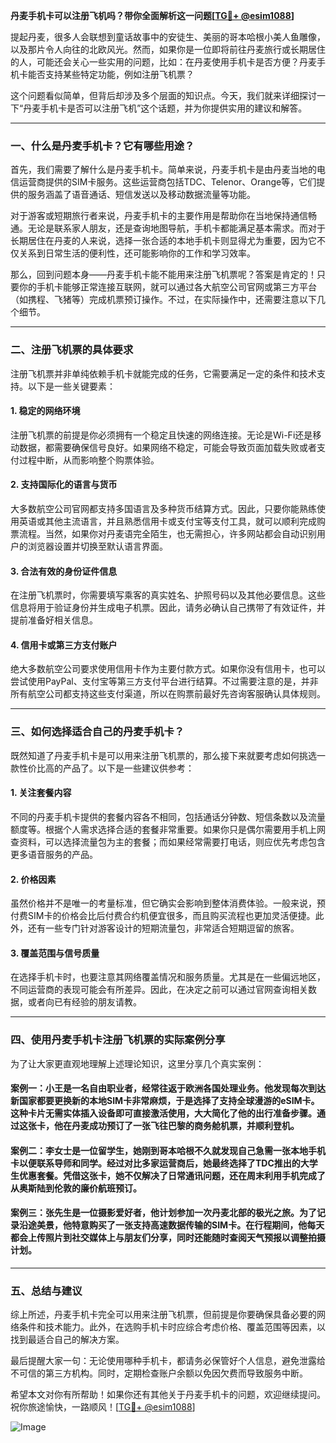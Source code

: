 **丹麦手机卡可以注册飞机吗？带你全面解析这一问题[[TG💪+ @esim1088](https://t.me/s/esim1088)]**

提起丹麦，很多人会联想到童话故事中的安徒生、美丽的哥本哈根小美人鱼雕像，以及那片令人向往的北欧风光。然而，如果你是一位即将前往丹麦旅行或长期居住的人，可能还会关心一些实用的问题，比如：在丹麦使用手机卡是否方便？丹麦手机卡能否支持某些特定功能，例如注册飞机票？

这个问题看似简单，但背后却涉及多个层面的知识点。今天，我们就来详细探讨一下“丹麦手机卡是否可以注册飞机”这个话题，并为你提供实用的建议和解答。

---

### 一、什么是丹麦手机卡？它有哪些用途？

首先，我们需要了解什么是丹麦手机卡。简单来说，丹麦手机卡是由丹麦当地的电信运营商提供的SIM卡服务。这些运营商包括TDC、Telenor、Orange等，它们提供的服务涵盖了语音通话、短信发送以及移动数据流量等功能。

对于游客或短期旅行者来说，丹麦手机卡的主要作用是帮助你在当地保持通信畅通。无论是联系家人朋友，还是查询地图导航，手机卡都能满足基本需求。而对于长期居住在丹麦的人来说，选择一张合适的本地手机卡则显得尤为重要，因为它不仅关系到日常生活的便利性，还可能影响你的工作和学习效率。

那么，回到问题本身——丹麦手机卡能不能用来注册飞机票呢？答案是肯定的！只要你的手机卡能够正常连接互联网，就可以通过各大航空公司官网或第三方平台（如携程、飞猪等）完成机票预订操作。不过，在实际操作中，还需要注意以下几个细节。

---

### 二、注册飞机票的具体要求

注册飞机票并非单纯依赖手机卡就能完成的任务，它需要满足一定的条件和技术支持。以下是一些关键要素：

#### 1. **稳定的网络环境**
   注册飞机票的前提是你必须拥有一个稳定且快速的网络连接。无论是Wi-Fi还是移动数据，都需要确保信号良好。如果网络不稳定，可能会导致页面加载失败或者支付过程中断，从而影响整个购票体验。

#### 2. **支持国际化的语言与货币**
   大多数航空公司官网都支持多国语言及多种货币结算方式。因此，只要你能熟练使用英语或其他主流语言，并且熟悉信用卡或支付宝等支付工具，就可以顺利完成购票流程。当然，如果你对丹麦语完全陌生，也无需担心，许多网站都会自动识别用户的浏览器设置并切换至默认语言界面。

#### 3. **合法有效的身份证件信息**
   在注册飞机票时，你需要填写乘客的真实姓名、护照号码以及其他必要信息。这些信息将用于验证身份并生成电子机票。因此，请务必确认自己携带了有效证件，并提前准备好相关信息。

#### 4. **信用卡或第三方支付账户**
   绝大多数航空公司要求使用信用卡作为主要付款方式。如果你没有信用卡，也可以尝试使用PayPal、支付宝等第三方支付平台进行结算。不过需要注意的是，并非所有航空公司都支持这些支付渠道，所以在购票前最好先咨询客服确认具体规则。

---

### 三、如何选择适合自己的丹麦手机卡？

既然知道了丹麦手机卡是可以用来注册飞机票的，那么接下来就要考虑如何挑选一款性价比高的产品了。以下是一些建议供参考：

#### 1. **关注套餐内容**
   不同的丹麦手机卡提供的套餐内容各不相同，包括通话分钟数、短信条数以及流量额度等。根据个人需求选择合适的套餐非常重要。如果你只是偶尔需要用手机上网查资料，可以选择流量包为主的套餐；而如果经常需要打电话，则应优先考虑包含更多语音服务的产品。

#### 2. **价格因素**
   虽然价格并不是唯一的考量标准，但它确实会影响到整体消费体验。一般来说，预付费SIM卡的价格会比后付费合约机便宜很多，而且购买流程也更加灵活便捷。此外，还有一些专门针对游客设计的短期流量包，非常适合短期逗留的旅客。

#### 3. **覆盖范围与信号质量**
   在选择手机卡时，也要注意其网络覆盖情况和服务质量。尤其是在一些偏远地区，不同运营商的表现可能会有所差异。因此，在决定之前可以通过官网查询相关数据，或者向已有经验的朋友请教。

---

### 四、使用丹麦手机卡注册飞机票的实际案例分享

为了让大家更直观地理解上述理论知识，这里分享几个真实案例：

#### 案例一：小王是一名自由职业者，经常往返于欧洲各国处理业务。他发现每次到达新国家都要更换新的本地SIM卡非常麻烦，于是选择了支持全球漫游的eSIM卡。这种卡片无需实体插入设备即可直接激活使用，大大简化了他的出行准备步骤。通过这张卡，他在丹麦成功预订了一张飞往巴黎的商务舱机票，并顺利登机。

#### 案例二：李女士是一位留学生，她刚到哥本哈根不久就发现自己急需一张本地手机卡以便联系导师和同学。经过对比多家运营商后，她最终选择了TDC推出的大学生优惠套餐。凭借这张卡，她不仅解决了日常通讯问题，还在周末利用手机完成了从奥斯陆到伦敦的廉价航班预订。

#### 案例三：张先生是一位摄影爱好者，他计划参加一次丹麦北部的极光之旅。为了记录沿途美景，他特意购买了一张支持高速数据传输的SIM卡。在行程期间，他每天都会上传照片到社交媒体上与朋友们分享，同时还能随时查阅天气预报以调整拍摄计划。

---

### 五、总结与建议

综上所述，丹麦手机卡完全可以用来注册飞机票，但前提是你要确保具备必要的网络条件和技术能力。此外，在选购手机卡时应综合考虑价格、覆盖范围等因素，以找到最适合自己的解决方案。

最后提醒大家一句：无论使用哪种手机卡，都请务必保管好个人信息，避免泄露给不可信的第三方机构。同时，定期检查账户余额以免因欠费而导致服务中断。

希望本文对你有所帮助！如果你还有其他关于丹麦手机卡的问题，欢迎继续提问。祝你旅途愉快，一路顺风！[[TG💪+ @esim1088](https://t.me/s/esim1088)]  

![Image](https://i.postimg.cc/4NQfJmqS/Snipaste-2025-05-13-00-14-12.png)